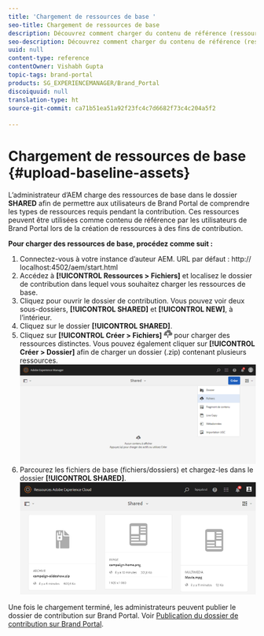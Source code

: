 ```yaml
---
title: 'Chargement de ressources de base '
seo-title: Chargement de ressources de base
description: Découvrez comment charger du contenu de référence (ressources de base) dans un dossier de contribution de Brand Portal.
seo-description: Découvrez comment charger du contenu de référence (ressources de base) dans un dossier de contribution de Brand Portal.
uuid: null
content-type: reference
contentOwner: Vishabh Gupta
topic-tags: brand-portal
products: SG_EXPERIENCEMANAGER/Brand_Portal
discoiquuid: null
translation-type: ht
source-git-commit: ca71b51ea51a92f23fc4c7d6682f73c4c204a5f2

---
```



# Chargement de ressources de base {#upload-baseline-assets}

L’administrateur d’AEM charge des ressources de base dans le dossier **SHARED** afin de permettre aux utilisateurs de Brand Portal de comprendre les types de ressources requis pendant la contribution. Ces ressources peuvent être utilisées comme contenu de référence par les utilisateurs de Brand Portal lors de la création de ressources à des fins de contribution.

**Pour charger des ressources de base, procédez comme suit :**

1. Connectez-vous à votre instance d’auteur AEM.
URL par défaut : http:// localhost:4502/aem/start.html
1. Accédez à **[!UICONTROL Ressources > Fichiers]** et localisez le dossier de contribution dans lequel vous souhaitez charger les ressources de base.
1. Cliquez pour ouvrir le dossier de contribution. Vous pouvez voir deux sous-dossiers, **[!UICONTROL SHARED]** et **[!UICONTROL NEW]**, à l’intérieur.
1. Cliquez sur le dossier **[!UICONTROL SHARED]**.
1. Cliquez sur **[!UICONTROL Créer > Fichiers]** ![](assets/upload.png) pour charger des ressources distinctes.
Vous pouvez également cliquer sur **[!UICONTROL Créer > Dossier]** afin de charger un dossier (.zip) contenant plusieurs ressources.
   ![](assets/upload-baseline-assets1.png)
1. Parcourez les fichiers de base (fichiers/dossiers) et chargez-les dans le dossier **[!UICONTROL SHARED]**.
   ![](assets/upload-baseline-assets2.png)

Une fois le chargement terminé, les administrateurs peuvent publier le dossier de contribution sur Brand Portal. Voir [Publication du dossier de contribution sur Brand Portal](brand-portal-publish-contribution-folder-to-brand-portal.md).